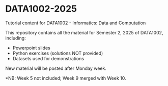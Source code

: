 # DATA1002-2025
Tutorial content for DATA1002 - Informatics: Data and Computation

This repository contains all the material for Semester 2, 2025 of DATA1002, including:
- Powerpoint slides
- Python exercises (solutions NOT provided)
- Datasets used for demonstrations

New material will be posted after Monday week.

*NB: Week 5 not included; Week 9 merged with Week 10.